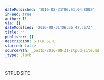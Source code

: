 ```yaml
---
datePublished: '2016-08-31T06:51:04.800Z'
inFeed: true
author: []
via: {}
dateModified: '2016-08-31T06:36:47.367Z'
title: ''
publisher: {}
description: STPUD SITE
starred: false
sourcePath: _posts/2016-08-31-stpud-site.md
_type: Blurb

---
```

STPUD SITE